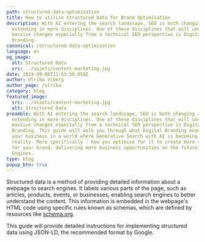 ```yaml
---
path: structured-data-optimisation
title: How to utilise Structured Data for Brand Optimisation
description: With AI entering the search landscape, SEO is both changing and
  extending in more disciplines. One of these disciplines that will undergo
  massive changes especially from a technical SEO perspective is Digital
  Branding.
canonical: /structured-data-optimisation
language: en
og_image:
  alt: Structured Data
  src: ../assets/content-marketing.jpg
date: 2024-09-06T11:53:58.059Z
author: Ulrika Viberg
author_page: /ulrika
category: blog
featured_image:
  src: ../assets/content-marketing.jpg
  alt: Structured Data
preamble: With AI entering the search landscape, SEO is both changing and
  extending in more disciplines. One of these disciplines that will undergo
  massive changes especially from a technical SEO perspective is Digital
  Branding. This guide will walk you through what Digital Branding means for
  your business in a world where Generative Search with AI is becoming a
  reality. More specifically - how you optimise for it to create more visibility
  for your brand, delivering more business opportunities on the future Search
  Engines.
type: blog
popup_btn: true
---
```

Structured data is a method of providing detailed information about a webpage to search engines. It labels various parts of the page, such as articles, products, events, or businesses, enabling search engines to better understand the content. This information is embedded in the webpage's HTML code using specific rules known as schemas, which are defined by resources like [schema.org](http://schema.org). 

This guide will provide detailed instructions for implementing structured data using JSON-LD, the recommended format by Google.